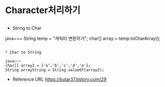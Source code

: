 # Character처리하기 


## 

* String to Char

java~~~
String temp = "캐릭터 변환하기";
char[] array = temp.toCharArray();
~~~

* Char to String

java~~~
char[] array2 = {'a','b','c','d','e'};
String arrayString = String.valueOf(array2);
~~~



* Reference URL 
https://kutar37.tistory.com/29